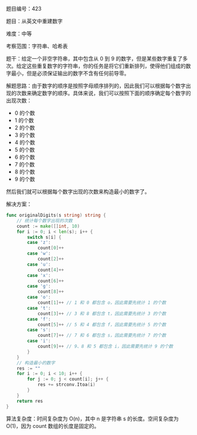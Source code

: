 题目编号：423

题目：从英文中重建数字

难度：中等

考察范围：字符串、哈希表

题干：给定一个非空字符串，其中包含从 0 到 9 的数字，但是某些数字重复了多次。给定这些重复数字的字符串，你的任务是将它们重新排列，使得他们组成的数字最小，但是必须保证输出的数字不含有任何前导零。

解题思路：由于数字的顺序是按照字母顺序排列的，因此我们可以根据每个数字出现的次数来确定数字的顺序。具体来说，我们可以按照下面的顺序确定每个数字的出现次数：

- 0 的个数
- 1 的个数
- 2 的个数
- 3 的个数
- 4 的个数
- 5 的个数
- 6 的个数
- 7 的个数
- 8 的个数
- 9 的个数

然后我们就可以根据每个数字出现的次数来构造最小的数字了。

解决方案：

```go
func originalDigits(s string) string {
    // 统计每个数字出现的次数
    count := make([]int, 10)
    for i := 0; i < len(s); i++ {
        switch s[i] {
        case 'z':
            count[0]++
        case 'w':
            count[2]++
        case 'u':
            count[4]++
        case 'x':
            count[6]++
        case 'g':
            count[8]++
        case 'o':
            count[1]++ // 1 和 0 都包含 o，因此需要先统计 1 的个数
        case 't':
            count[3]++ // 3 和 8 都包含 t，因此需要先统计 3 的个数
        case 'f':
            count[5]++ // 5 和 4 都包含 f，因此需要先统计 5 的个数
        case 's':
            count[7]++ // 7 和 6 都包含 s，因此需要先统计 7 的个数
        case 'i':
            count[9]++ // 9、8 和 5 都包含 i，因此需要先统计 9 的个数
        }
    }
    // 构造最小的数字
    res := ""
    for i := 0; i < 10; i++ {
        for j := 0; j < count[i]; j++ {
            res += strconv.Itoa(i)
        }
    }
    return res
}
```

算法复杂度：时间复杂度为 O(n)，其中 n 是字符串 s 的长度。空间复杂度为 O(1)，因为 count 数组的长度是固定的。